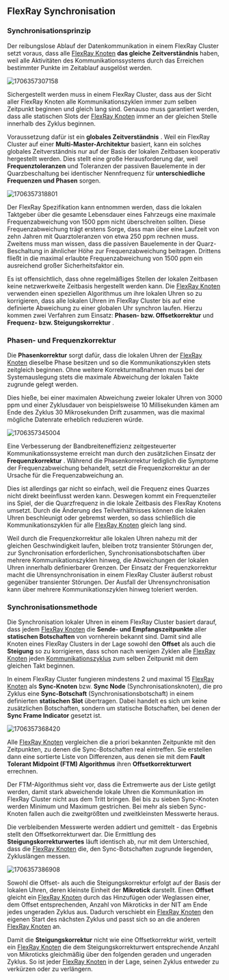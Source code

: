 ## FlexRay Synchronisation

### Synchronisationsprinzip

Der reibungslose Ablauf der Datenkommunikation in einem FlexRay Cluster setzt voraus, dass alle [FlexRay Knoten](https://elearning.vector.com/mod/page/view.php?id=234 "FlexRay Knoten") **das gleiche Zeitverständnis** haben, weil alle Aktivitäten des Kommunikationssystems durch das Erreichen bestimmter Punkte im Zeitablauf ausgelöst werden.

![1706357307158](image/1706357307158.png)

Sichergestellt werden muss in einem FlexRay Cluster, dass aus der Sicht aller FlexRay Knoten alle Kommunikationszyklen immer zum selben Zeitpunkt beginnen und gleich lang sind. Genauso muss garantiert werden, dass alle statischen Slots der [FlexRay Knoten](https://elearning.vector.com/mod/page/view.php?id=234 "FlexRay Knoten") immer an der gleichen Stelle innerhalb des Zyklus beginnen.

Voraussetzung dafür ist ein  **globales Zeitverständnis** . Weil ein FlexRay Cluster auf einer **Multi-Master-Architektur** basiert, kann ein solches globales Zeitverständnis nur auf der Basis der lokalen Zeitbasen kooperativ hergestellt werden. Dies stellt eine große Herausforderung dar, weil **Frequenztoleranzen** und Toleranzen der passiven Bauelemente in der Quarzbeschaltung bei identischer Nennfrequenz für **unterschiedliche Frequenzen und Phasen** sorgen.

![1706357318801](image/1706357318801.png)

Der FlexRay Spezifikation kann entnommen werden, dass die lokalen Taktgeber über die gesamte Lebensdauer eines Fahrzeugs eine maximale Frequenzabweichung von 1500 ppm nicht überschreiten sollten. Diese Frequenzabweichung trägt erstens Sorge, dass man über eine Laufzeit von zehn Jahren mit Quarztoleranzen von etwa 250 ppm rechnen muss. Zweitens muss man wissen, dass die passiven Bauelemente in der Quarz-Beschaltung in ähnlicher Höhe zur Frequenzabweichung beitragen. Drittens fließt in die maximal erlaubte Frequenzabweichung von 1500 ppm ein ausreichend großer Sicherheitsfaktor ein.

Es ist offensichtlich, dass ohne regelmäßiges Stellen der lokalen Zeitbasen keine netzwerkweite Zeitbasis hergestellt werden kann. Die [FlexRay Knoten](https://elearning.vector.com/mod/page/view.php?id=234 "FlexRay Knoten") verwenden einen speziellen Algorithmus um ihre lokalen Uhren so zu korrigieren, dass alle lokalen Uhren im FlexRay Cluster bis auf eine definierte Abweichung zu einer globalen Uhr synchron laufen. Hierzu kommen zwei Verfahren zum Einsatz: **Phasen- bzw. Offsetkorrektur** und  **Frequenz- bzw. Steigungskorrektur** .

### Phasen- und Frequenzkorrektur

Die **Phasenkorrektur** sorgt dafür, dass die lokalen Uhren der [FlexRay Knoten](https://elearning.vector.com/mod/page/view.php?id=234 "FlexRay Knoten") dieselbe Phase besitzen und so die Kommunikationszyklen stets zeitgleich beginnen. Ohne weitere Korrekturmaßnahmen muss bei der Systemauslegung stets die maximale Abweichung der lokalen Takte zugrunde gelegt werden.

Dies hieße, bei einer maximalen Abweichung zweier lokaler Uhren von 3000 ppm und einer Zyklusdauer von beispielsweise 10 Millisekunden kämen am Ende des Zyklus 30 Mikrosekunden Drift zusammen, was die maximal mögliche Datenrate erheblich reduzieren würde.

![1706357345004](image/1706357345004.png)

Eine Verbesserung der Bandbreiteneffizienz zeitgesteuerter Kommunikationssysteme erreicht man durch den zusätzlichen Einsatz der  **Frequenzkorrektur** . Während die Phasenkorrektur lediglich die Symptome der Frequenzabweichung behandelt, setzt die Frequenzkorrektur an der Ursache für die Frequenzabweichung an.

Dies ist allerdings gar nicht so einfach, weil die Frequenz eines Quarzes nicht direkt beeinflusst werden kann. Deswegen kommt ein Frequenzteiler ins Spiel, der die Quarzfrequenz in die lokale Zeitbasis des FlexRay Knotens umsetzt. Durch die Änderung des Teilverhältnisses können die lokalen Uhren beschleunigt oder gebremst werden, so dass schließlich die Kommunikationszyklen für alle [FlexRay Knoten](https://elearning.vector.com/mod/page/view.php?id=234 "FlexRay Knoten") gleich lang sind.

Weil durch die Frequenzkorrektur alle lokalen Uhren nahezu mit der gleichen Geschwindigkeit laufen, bleiben trotz transienter Störungen der, zur Synchronisation erforderlichen, Synchronisationsbotschaften über mehrere Kommunikationszyklen hinweg, die Abweichungen der lokalen Uhren innerhalb definierbarer Grenzen. Der Einsatz der Frequenzkorrektur macht die Uhrensynchronisation in einem FlexRay Cluster äußerst robust gegenüber transienter Störungen. Der Ausfall der Uhrensynchronisation kann über mehrere Kommunikationszyklen hinweg toleriert werden.

### Synchronisationsmethode

Die Synchronisation lokaler Uhren in einem FlexRay Cluster basiert darauf, dass jedem [FlexRay Knoten](https://elearning.vector.com/mod/page/view.php?id=234 "FlexRay Knoten") die **Sende- und Empfangszeitpunkte** aller **statischen Botschaften** von vornherein bekannt sind. Damit sind alle Knoten eines FlexRay Clusters in der Lage sowohl den **Offset** als auch die **Steigung** so zu korrigieren, dass schon nach wenigen Zyklen alle [FlexRay Knoten](https://elearning.vector.com/mod/page/view.php?id=234 "FlexRay Knoten") jeden [Kommunikationszyklus](https://elearning.vector.com/mod/page/view.php?id=241 "Kommunikationszyklus") zum selben Zeitpunkt mit dem gleichen Takt beginnen.

In einem FlexRay Cluster fungieren mindestens 2 und maximal 15 [FlexRay Knoten](https://elearning.vector.com/mod/page/view.php?id=234 "FlexRay Knoten") als **Sync-Knoten** bzw. **Sync Node** (Synchronisationsknoten), die pro Zyklus eine **Sync-Botschaft** (Synchronisationsbotschaft) in einem definierten **statischen Slot** übertragen. Dabei handelt es sich um keine zusätzlichen Botschaften, sondern um statische Botschaften, bei denen der **Sync Frame Indicator** gesetzt ist.

![1706357368420](image/1706357368420.png)

Alle [FlexRay Knoten](https://elearning.vector.com/mod/page/view.php?id=234 "FlexRay Knoten") vergleichen die a priori bekannten Zeitpunkte mit den Zeitpunkten, zu denen die Sync-Botschaften real eintreffen. Sie erstellen dann eine sortierte Liste von Differenzen, aus denen sie mit dem **Fault Tolerant Midpoint (FTM) Algorithmus** ihren **Offsetkorrekturwert** errechnen.

Der FTM-Algorithmus sieht vor, dass die Extremwerte aus der Liste getilgt werden, damit stark abweichende lokale Uhren die Kommunikation im FlexRay Cluster nicht aus dem Tritt bringen. Bei bis zu sieben Sync-Knoten werden Minimum und Maximum gestrichen. Bei mehr als sieben Sync-Knoten fallen auch die zweitgrößten und zweitkleinsten Messwerte heraus.

Die verbleibenden Messwerte werden addiert und gemittelt - das Ergebnis stellt den Offsetkorrekturwert dar. Die Ermittlung des **Steigungskorrekturwertes** läuft identisch ab, nur mit dem Unterschied, dass die [FlexRay Knoten](https://elearning.vector.com/mod/page/view.php?id=234 "FlexRay Knoten") die, den Sync-Botschaften zugrunde liegenden, Zykluslängen messen.

![1706357386908](image/1706357386908.png)

Sowohl die Offset- als auch die Steigungskorrektur erfolgt auf der Basis der lokalen Uhren, deren kleinste Einheit der **Mikrotick** darstellt. Einen **Offset** gleicht ein [FlexRay Knoten](https://elearning.vector.com/mod/page/view.php?id=234 "FlexRay Knoten") durch das Hinzufügen oder Weglassen einer, dem Offset entsprechenden, Anzahl von Mikroticks in der NIT am Ende jedes ungeraden Zyklus aus. Dadurch verschiebt ein [FlexRay Knoten](https://elearning.vector.com/mod/page/view.php?id=234 "FlexRay Knoten") den eigenen Start des nächsten Zyklus und passt sich so an die anderen [FlexRay Knoten](https://elearning.vector.com/mod/page/view.php?id=234 "FlexRay Knoten") an.

Damit die **Steigungskorrektur** nicht wie eine Offsetkorrektur wirkt, verteilt ein [FlexRay Knoten](https://elearning.vector.com/mod/page/view.php?id=234 "FlexRay Knoten") die dem Steigungskorrekturwert entsprechende Anzahl von Mikroticks gleichmäßig über den folgenden geraden und ungeraden Zyklus. So ist jeder [FlexRay Knoten](https://elearning.vector.com/mod/page/view.php?id=234 "FlexRay Knoten") in der Lage, seinen Zyklus entweder zu verkürzen oder zu verlängern.
